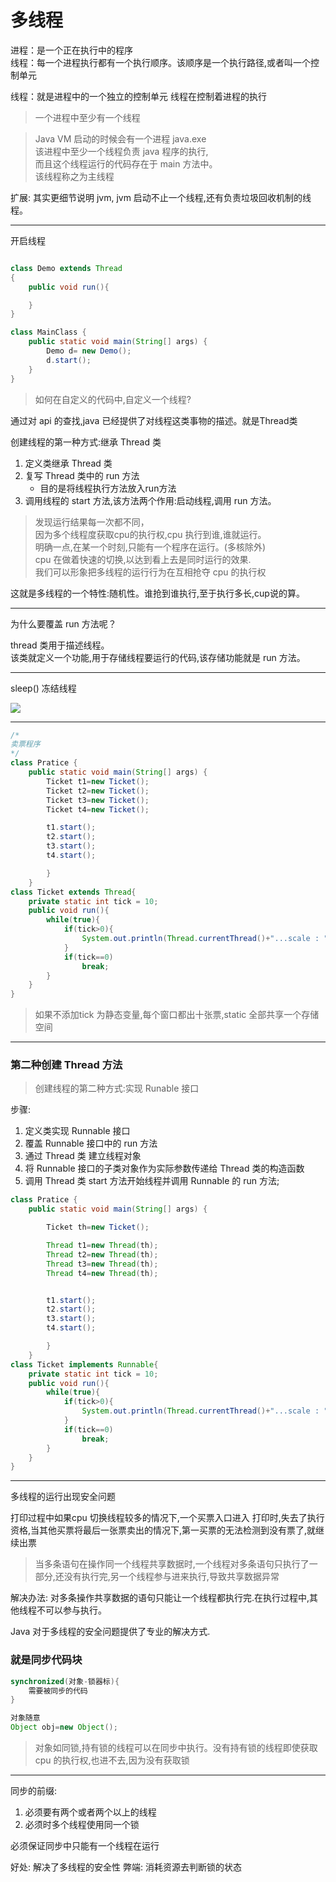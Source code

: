# 多线程
进程：是一个正在执行中的程序<br>
线程：每一个进程执行都有一个执行顺序。该顺序是一个执行路径,或者叫一个控制单元

线程：就是进程中的一个独立的控制单元
    线程在控制着进程的执行

> 一个进程中至少有一个线程

> Java VM 启动的时候会有一个进程 java.exe<br>
该进程中至少一个线程负责 java 程序的执行,<br>
而且这个线程运行的代码存在于 main 方法中。<br>
该线程称之为主线程

扩展: 其实更细节说明 jvm, jvm 启动不止一个线程,还有负责垃圾回收机制的线程。

-----

开启线程

```Java

class Demo extends Thread
{
    public void run(){

    }
}

class MainClass {
    public static void main(String[] args) {
        Demo d= new Demo();
        d.start();
    }
}
```

> 如何在自定义的代码中,自定义一个线程?<br>

通过对 api 的查找,java 已经提供了对线程这类事物的描述。就是Thread类

创建线程的第一种方式:继承 Thread 类
1. 定义类继承 Thread 类
2. 复写 Thread 类中的 run 方法
    - 目的是将线程执行方法放入run方法
3. 调用线程的 start 方法,该方法两个作用:启动线程,调用 run 方法。

> 发现运行结果每一次都不同，<br>
因为多个线程度获取cpu的执行权,cpu 执行到谁,谁就运行。<br>
明确一点,在某一个时刻,只能有一个程序在运行。(多核除外)<br>
cpu 在做着快速的切换,以达到看上去是同时运行的效果.<br>
我们可以形象把多线程的运行行为在互相抢夺 cpu 的执行权<br>

这就是多线程的一个特性:随机性。谁抢到谁执行,至于执行多长,cup说的算。


----
为什么要覆盖 run 方法呢？

thread 类用于描述线程。<br>
该类就定义一个功能,用于存储线程要运行的代码,该存储功能就是 run 方法。

----

sleep() 冻结线程

![](http://ww1.sinaimg.cn/large/006rAlqhly1fxib4x28vuj30r80ezjtj.jpg)

-----

```Java
/*
卖票程序
*/
class Pratice {
    public static void main(String[] args) {
        Ticket t1=new Ticket();
        Ticket t2=new Ticket();
        Ticket t3=new Ticket();
        Ticket t4=new Ticket();

        t1.start();
        t2.start();
        t3.start();
        t4.start();

        }
    }
class Ticket extends Thread{
    private static int tick = 10;
    public void run(){
        while(true){
            if(tick>0){
                System.out.println(Thread.currentThread()+"...scale : "+tick--);
            }
            if(tick==0)
                break;
        }
    }
}

```
> 如果不添加tick 为静态变量,每个窗口都出十张票,static 全部共享一个存储空间


-----
### 第二种创建 Thread 方法

> 创建线程的第二种方式:实现 Runable 接口

步骤:<br>
1. 定义类实现 Runnable 接口
2. 覆盖 Runnable 接口中的 run 方法
3. 通过 Thread 类 建立线程对象
4. 将 Runnable 接口的子类对象作为实际参数传递给 Thread 类的构造函数
5. 调用 Thread 类 start 方法开始线程并调用 Runnable 的 run 方法;


```Java
class Pratice {
    public static void main(String[] args) {

        Ticket th=new Ticket();

        Thread t1=new Thread(th);
        Thread t2=new Thread(th);
        Thread t3=new Thread(th);
        Thread t4=new Thread(th);


        t1.start();
        t2.start();
        t3.start();
        t4.start();

        }
    }
class Ticket implements Runnable{
    private static int tick = 10;
    public void run(){
        while(true){
            if(tick>0){
                System.out.println(Thread.currentThread()+"...scale : "+tick--);
            }
            if(tick==0)
                break;
        }
    }
}
```

----

多线程的运行出现安全问题
<br>

打印过程中如果cpu 切换线程较多的情况下,一个买票入口进入 打印时,失去了执行资格,当其他买票将最后一张票卖出的情况下,第一买票的无法检测到没有票了,就继续出票

> 当多条语句在操作同一个线程共享数据时,一个线程对多条语句只执行了一部分,还没有执行完,另一个线程参与进来执行,导致共享数据异常

解决办法:
    对多条操作共享数据的语句只能让一个线程都执行完.在执行过程中,其他线程不可以参与执行。


Java 对于多线程的安全问题提供了专业的解决方式.

### 就是同步代码块

```Java
synchronized(对象-锁器标){
    需要被同步的代码
}

对象随意
Object obj=new Object();
```
> 对象如同锁,持有锁的线程可以在同步中执行。没有持有锁的线程即使获取 cpu 的执行权,也进不去,因为没有获取锁
-----

同步的前缀:
1. 必须要有两个或者两个以上的线程
2. 必须时多个线程使用同一个锁

必须保证同步中只能有一个线程在运行

好处: 解决了多线程的安全性
弊端: 消耗资源去判断锁的状态
